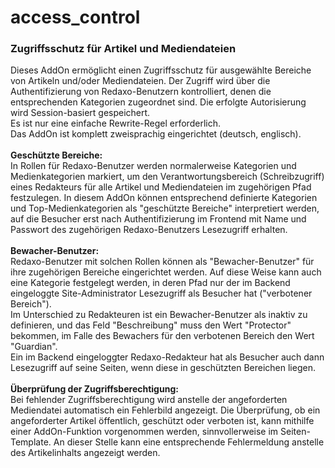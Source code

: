 # access_control
<h3>Zugriffsschutz für Artikel und Mediendateien</h3>

<div>Dieses AddOn ermöglicht einen Zugriffsschutz für
ausgewählte Bereiche von Artikeln und/oder Mediendateien.
Der Zugriff wird über die Authentifizierung von Redaxo-Benutzern
kontrolliert, denen die entsprechenden Kategorien zugeordnet
sind. Die erfolgte Autorisierung wird Session-basiert
gespeichert.</div>
<div>Es ist nur eine einfache Rewrite-Regel erforderlich.</div>
<div>Das AddOn ist komplett zweisprachig eingerichtet (deutsch,
englisch).</div>

<div><br/><b>Geschützte Bereiche:</b></div>
<div>In Rollen für Redaxo-Benutzer werden normalerweise Kategorien
und Medienkategorien markiert, um den Verantwortungsbereich
(Schreibzugriff) eines Redakteurs für alle Artikel und
Mediendateien im zugehörigen Pfad festzulegen. In diesem AddOn
können entsprechend definierte Kategorien und Top-Medienkategorien
als "geschützte Bereiche" interpretiert werden, auf die Besucher
erst nach Authentifizierung im Frontend mit Name und Passwort
des zugehörigen Redaxo-Benutzers Lesezugriff erhalten.</div>

<div><br/><b>Bewacher-Benutzer:</b></div>
<div>Redaxo-Benutzer mit solchen Rollen können als "Bewacher-Benutzer"
für ihre zugehörigen Bereiche eingerichtet werden. Auf diese Weise
kann auch eine Kategorie festgelegt werden, in deren Pfad nur der
im Backend eingeloggte Site-Administrator Lesezugriff als Besucher hat
("verbotener Bereich").</div>
<div>Im Unterschied zu Redakteuren ist ein Bewacher-Benutzer als
inaktiv zu definieren, und das Feld "Beschreibung" muss den Wert
"Protector" bekommen, im Falle des Bewachers für den verbotenen
Bereich den Wert "Guardian".</div>
<div>Ein im Backend eingeloggter Redaxo-Redakteur hat als Besucher
auch dann Lesezugriff auf seine Seiten, wenn diese in geschützten
Bereichen liegen.</div>

<div><br/><b>Überprüfung der Zugriffsberechtigung:</b></div>
<div>Bei fehlender Zugriffsberechtigung wird anstelle der
angeforderten Mediendatei automatisch ein Fehlerbild angezeigt.
Die Überprüfung, ob ein angeforderter Artikel öffentlich,
geschützt oder verboten ist, kann mithilfe einer AddOn-Funktion
vorgenommen werden, sinnvollerweise im Seiten-Template.
An dieser Stelle kann eine entsprechende Fehlermeldung anstelle
des Artikelinhalts angezeigt werden.</div>
